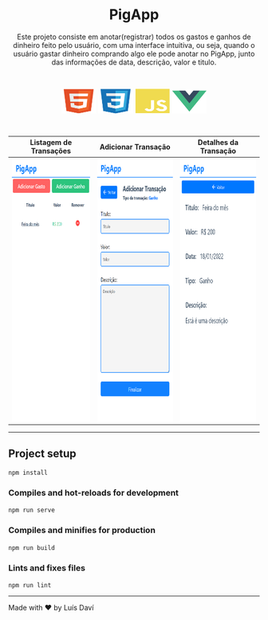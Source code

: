 <h1 align="center">PigApp</h1>
<p align="center">Este projeto consiste em anotar(registrar) todos os gastos e ganhos de dinheiro feito pelo usuário, com uma interface intuitiva, ou seja, quando o usuário gastar dinheiro comprando algo ele pode anotar no PigApp, junto das informações de data, descrição, valor e titulo.</p>
<br>

<p align="center">
    <img align="center" alt="Luis" height="50" width="70" src="https://raw.githubusercontent.com/devicons/devicon/master/icons/html5/html5-original.svg"> <img align="center" alt="Luis" height="50" width="70" src="https://raw.githubusercontent.com/devicons/devicon/master/icons/css3/css3-original.svg"> <img align="center" alt="Luis" height="50" width="70" src="https://raw.githubusercontent.com/devicons/devicon/master/icons/javascript/javascript-plain.svg"> <img align="center" alt="Luis" height="50" width="70" src="https://raw.githubusercontent.com/devicons/devicon/master/icons/vuejs/vuejs-original.svg">
</p>

<br>

<p align="center">

| Listagem de Transações | Adicionar Transação | Detalhes da Transação |
|------------------------|---------------------|-----------------------|
|<img src="./src/assets/print001.png" height="528"> | <img src="./src/assets/print002.png"  height="528"> | <img src="./src/assets/print003.png" height="528"> |

</p>

---

## Project setup
```
npm install
```

### Compiles and hot-reloads for development
```
npm run serve
```

### Compiles and minifies for production
```
npm run build
```

### Lints and fixes files
```
npm run lint
```

---

<p>Made with ❤️ by Luís Daví</p>

